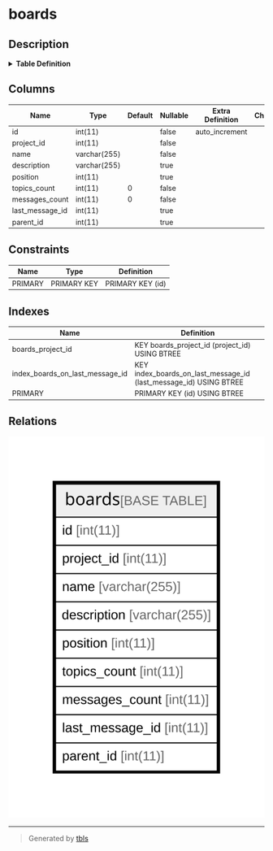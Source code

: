 # boards

## Description

<details>
<summary><strong>Table Definition</strong></summary>

```sql
CREATE TABLE `boards` (
  `id` int(11) NOT NULL AUTO_INCREMENT,
  `project_id` int(11) NOT NULL,
  `name` varchar(255) NOT NULL DEFAULT '',
  `description` varchar(255) DEFAULT NULL,
  `position` int(11) DEFAULT NULL,
  `topics_count` int(11) NOT NULL DEFAULT '0',
  `messages_count` int(11) NOT NULL DEFAULT '0',
  `last_message_id` int(11) DEFAULT NULL,
  `parent_id` int(11) DEFAULT NULL,
  PRIMARY KEY (`id`),
  KEY `boards_project_id` (`project_id`),
  KEY `index_boards_on_last_message_id` (`last_message_id`)
) ENGINE=InnoDB DEFAULT CHARSET=latin1
```

</details>

## Columns

| Name | Type | Default | Nullable | Extra Definition | Children | Parents | Comment |
| ---- | ---- | ------- | -------- | --------------- | -------- | ------- | ------- |
| id | int(11) |  | false | auto_increment |  |  |  |
| project_id | int(11) |  | false |  |  |  |  |
| name | varchar(255) |  | false |  |  |  |  |
| description | varchar(255) |  | true |  |  |  |  |
| position | int(11) |  | true |  |  |  |  |
| topics_count | int(11) | 0 | false |  |  |  |  |
| messages_count | int(11) | 0 | false |  |  |  |  |
| last_message_id | int(11) |  | true |  |  |  |  |
| parent_id | int(11) |  | true |  |  |  |  |

## Constraints

| Name | Type | Definition |
| ---- | ---- | ---------- |
| PRIMARY | PRIMARY KEY | PRIMARY KEY (id) |

## Indexes

| Name | Definition |
| ---- | ---------- |
| boards_project_id | KEY boards_project_id (project_id) USING BTREE |
| index_boards_on_last_message_id | KEY index_boards_on_last_message_id (last_message_id) USING BTREE |
| PRIMARY | PRIMARY KEY (id) USING BTREE |

## Relations

![er](boards.svg)

---

> Generated by [tbls](https://github.com/k1LoW/tbls)
